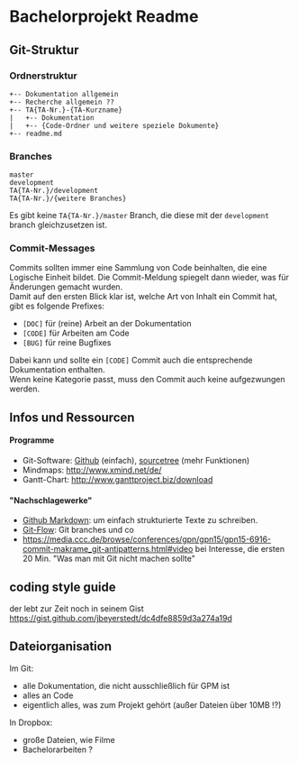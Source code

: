 # Bachelorprojekt Readme

## Git-Struktur

### Ordnerstruktur
```
+-- Dokumentation allgemein
+-- Recherche allgemein ??
+-- TA{TA-Nr.}-{TA-Kurzname}
|   +-- Dokumentation
|   +-- {Code-Ordner und weitere speziele Dokumente}
+-- readme.md
```

### Branches
```
master
development
TA{TA-Nr.}/development
TA{TA-Nr.}/{weitere Branches}
```
Es gibt keine `TA{TA-Nr.}/master` Branch, die diese mit der `development` branch gleichzusetzen ist.

### Commit-Messages
Commits sollten immer eine Sammlung von Code beinhalten, die eine Logische Einheit bildet. Die Commit-Meldung spiegelt dann wieder, was für Änderungen gemacht wurden.  
Damit auf den ersten Blick klar ist, welche Art von Inhalt ein Commit hat, gibt es folgende Prefixes:

- `[DOC]` für (reine) Arbeit an der Dokumentation
- `[CODE]` für Arbeiten am Code
- `[BUG]` für reine Bugfixes

Dabei kann und sollte ein `[CODE]` Commit auch die entsprechende Dokumentation enthalten.  
Wenn keine Kategorie passt, muss den Commit auch keine aufgezwungen werden.


## Infos und Ressourcen

#### Programme
- Git-Software: [Github](https://desktop.github.com) (einfach), [sourcetree](https://www.sourcetreeapp.com) (mehr Funktionen)
- Mindmaps: <http://www.xmind.net/de/>
- Gantt-Chart: <http://www.ganttproject.biz/download>

#### "Nachschlagewerke"
- [Github Markdown](https://help.github.com/articles/github-flavored-markdown/): um einfach strukturierte Texte zu schreiben.
- [Git-Flow](http://nvie.com/posts/a-successful-git-branching-model/): Git branches und co
- <https://media.ccc.de/browse/conferences/gpn/gpn15/gpn15-6916-commit-makrame_git-antipatterns.html#video> bei Interesse, die ersten 20 Min. "Was man mit Git nicht machen sollte"


## coding style guide
der lebt zur Zeit noch in seinem Gist <https://gist.github.com/jbeyerstedt/dc4dfe8859d3a274a19d>


## Dateiorganisation
Im Git:

- alle Dokumentation, die nicht ausschließlich für GPM ist
- alles an Code
- eigentlich alles, was zum Projekt gehört (außer Dateien über 10MB !?)


In Dropbox:

- große Dateien, wie Filme
- Bachelorarbeiten ?
